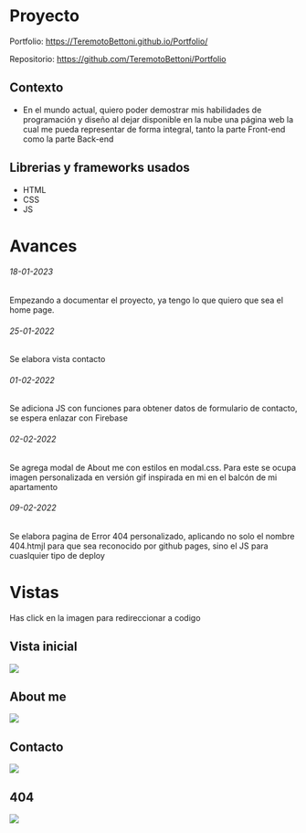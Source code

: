# Proyecto

Portfolio:
https://TeremotoBettoni.github.io/Portfolio/

Repositorio:
https://github.com/TeremotoBettoni/Portfolio

## Contexto
- En el mundo actual, quiero poder demostrar mis habilidades de programación y diseño al dejar disponible en la nube una página web la cual me pueda representar de forma integral, tanto la parte Front-end como la parte Back-end

## Librerias y frameworks usados
- HTML
- CSS
- JS

# Avances

###### 18-01-2023
Empezando a documentar el proyecto, ya tengo lo que quiero que sea el home page.

###### 25-01-2022
Se elabora vista contacto

###### 01-02-2022

Se adiciona JS con funciones para obtener datos de formulario de contacto, se espera enlazar con Firebase

###### 02-02-2022
Se agrega modal de About me con estilos en modal.css.
Para este se ocupa imagen personalizada en versión gif inspirada en mi en el balcón de mi apartamento

###### 09-02-2022
Se elabora pagina de Error 404 personalizado, aplicando no solo el nombre 404.htmjl para que sea reconocido por github pages, sino el JS para cuaslquier tipo de deploy

# Vistas
Has click en la imagen para redireccionar a codigo
## Vista inicial
<a href="https://github.com/TeremotoBettoni/Portfolio/blob/main/index.html">
  <img src="https://i.postimg.cc/Mp5pW41M/index-inical.png" />
</a>

## About me
<a href="https://github.com/TeremotoBettoni/Portfolio/blob/main/index.html">
  <img src="https://i.postimg.cc/fWqyd1Px/index.png" />
</a>

## Contacto
<a href="https://github.com/TeremotoBettoni/Portfolio/blob/main/contact.html">
  <img src="https://i.postimg.cc/9XYSNh27/Contacto.png" />
</a>

## 404
<a href="https://github.com/TeremotoBettoni/Portfolio/blob/main/404.html">
  <img src="https://i.postimg.cc/pXYFFsDx/404.png" />
</a>

